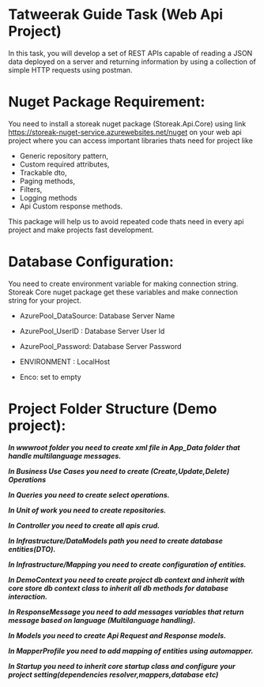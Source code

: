 # **Tatweerak Guide Task (Web Api Project)**

In this task, you will develop a set of REST APIs capable of reading a JSON data deployed
on a server and returning information by using a collection of simple HTTP requests using postman.

# **Nuget Package Requirement:**

You need to install a storeak nuget package (Storeak.Api.Core) using link https://storeak-nuget-service.azurewebsites.net/nuget on your web api project where you can access important libraries thats need for project like 
* Generic repository pattern,
* Custom required attributes,
* Trackable dto,
* Paging methods,
* Filters,
* Logging methods
* Api Custom response methods.

This package will help us to avoid repeated code thats need in every api project and make projects fast development.

# **Database Configuration:**

You need to create environment variable for making connection string. Storeak Core nuget package get these variables and make connection string for your project.

* AzurePool_DataSource: Database Server Name
 
* AzurePool_UserID :  Database Server User Id
 
* AzurePool_Password:  Database Server Password
 
* ENVIRONMENT : LocalHost
 
* Enco: set to empty

# **Project Folder Structure (Demo project):**
> 


***In wwwroot folder you need to create xml file in App_Data folder that handle multilanguage messages.***

> 

***In Business Use Cases you need to create (Create,Update,Delete) Operations***

> 

***In Queries you need to create select operations.***


> 

***In Unit of work you need to create repositories.***
> 
> 
***In Controller you need to create all apis crud.***



***In Infrastructure/DataModels path you need to create database entities(DTO).***
> 

***In Infrastructure/Mapping you need to create configuration of entities.***


***In DemoContext you need to create project db context and inherit with core store db context class to inherit all db methods for database interaction.***


***In ResponseMessage you need to add messages variables that return message based on language (Multilanguage handling).***


***In Models you need to create Api Request and Response models.***

***In MapperProfile you need to add mapping of entities using automapper.***


***In Startup you need to inherit core startup class and configure your project setting(dependencies resolver,mappers,database etc)***


